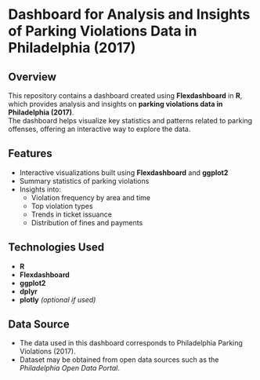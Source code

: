 # Dashboard for Analysis and Insights of Parking Violations Data in Philadelphia (2017)

## Overview
This repository contains a dashboard created using **Flexdashboard** in **R**, which provides analysis and insights on **parking violations data in Philadelphia (2017)**.  
The dashboard helps visualize key statistics and patterns related to parking offenses, offering an interactive way to explore the data.

## Features
- Interactive visualizations built using **Flexdashboard** and **ggplot2**  
- Summary statistics of parking violations  
- Insights into:
  - Violation frequency by area and time  
  - Top violation types  
  - Trends in ticket issuance  
  - Distribution of fines and payments  

## Technologies Used
- **R**
- **Flexdashboard**
- **ggplot2**
- **dplyr**
- **plotly** *(optional if used)*

## Data Source

- The data used in this dashboard corresponds to Philadelphia Parking Violations (2017).
- Dataset may be obtained from open data sources such as the *Philadelphia Open Data Portal*. 
